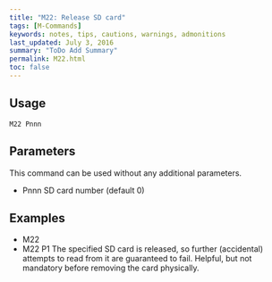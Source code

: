 ```yaml
---
title: "M22: Release SD card" 
tags: [M-Commands]
keywords: notes, tips, cautions, warnings, admonitions
last_updated: July 3, 2016
summary: "ToDo Add Summary"
permalink: M22.html
toc: false
---
```



## Usage ##
```
M22 Pnnn
```


## Parameters ##

This command can be used without any additional parameters.
+ Pnnn SD card number (default 0)

## Examples ##

+ M22
+ M22 P1
The specified SD card is released, so further (accidental) attempts to read from it are guaranteed to fail. Helpful, but not mandatory before removing the card physically.



